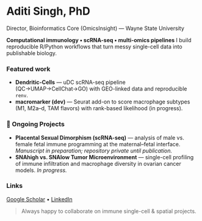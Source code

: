 # Aditi Singh, PhD
Director, Bioinformatics Core (OmicsInsight) — Wayne State University

**Computational immunology • scRNA-seq • multi-omics pipelines**
I build reproducible R/Python workflows that turn messy single-cell data into publishable biology.

### Featured work
- **Dendritic-Cells** — uDC scRNA-seq pipeline (QC→UMAP→CellChat→GO) with GEO-linked data and reproducible `renv`.  
- **macromarker (dev)** — Seurat add-on to score macrophage subtypes (M1, M2a–d, TAM flavors) with rank-based likelihood (in progress).

### 🧪 Ongoing Projects
- **Placental Sexual Dimorphism (scRNA-seq)** — analysis of male vs. female fetal immune programming at the maternal–fetal interface. *Manuscript in preparation; repository private until publication.*  
- **SNAhigh vs. SNAlow Tumor Microenvironment** — single-cell profiling of immune infiltration and macrophage diversity in ovarian cancer models. *In progress.*  


### Links
[Google Scholar](https://scholar.google.com/citations?user=kXG7oU8AAAAJ&hl=en) • [LinkedIn](https://www.linkedin.com/in/aditi-singh-76b35753/)

> Always happy to collaborate on immune single-cell & spatial projects.
